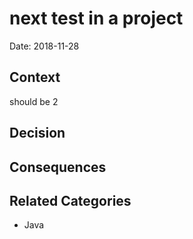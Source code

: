 # next test in a project

Date: 2018-11-28

## Context

should be 2

## Decision



## Consequences



## Related Categories

* Java
